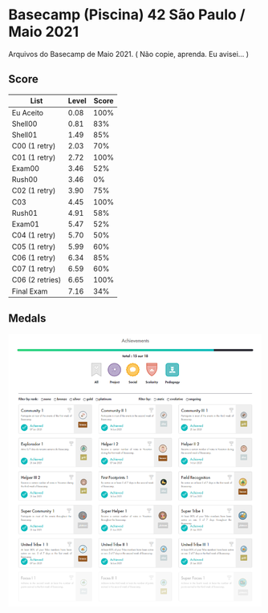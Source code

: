 #  Basecamp (Piscina) 42 São Paulo / Maio 2021
Arquivos do Basecamp de Maio 2021. ( Não copie, aprenda. Eu avisei... )
## Score
|List|Level|Score|
|---|---|---|
|Eu Aceito|0.08|100%|
|Shell00|0.81|83%|
|Shell01|1.49|85%|
|C00 (1 retry)|2.03|70%|
|C01 (1 retry)|2.72|100%|
|Exam00|3.46|52%|
|Rush00|3.46|0%|
|C02 (1 retry)|3.90|75%|
|C03|4.45|100%|
|Rush01|4.91|58%|
|Exam01|5.47|52%|
|C04 (1 retry)|5.70|50%|
|C05 (1 retry)|5.99|60%|
|C06 (1 retry)|6.34|85%|
|C07 (1 retry)|6.59|60%|
|C06 (2 retries)|6.65|100%|
|Final Exam|7.16|34%|

## Medals
![medals](medals_wating.png?raw=true "Medals")
